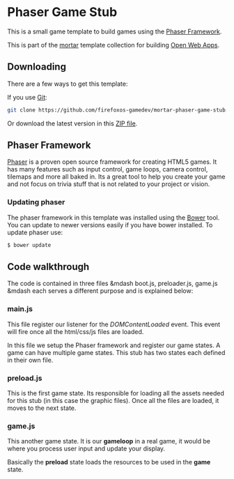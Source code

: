 # Phaser Game Stub

This is a small game template to build games using the [Phaser Framework](http://phaser.io).

This is part of the [mortar](https://github.com/mozilla/mortar/) template collection for building [Open Web Apps](https://developer.mozilla.org/en-US/Apps).


## Downloading

There are a few ways to get this template:

If you use [Git](http://www.git-scm.com/):

````bash
git clone https://github.com/firefoxos-gamedev/mortar-phaser-game-stub.git
````

Or download the latest version in this [ZIP file](https://github.com/firefoxos-gamedev/mortar-phaser-game-stub/archive/master.zip).


## Phaser Framework

[Phaser](http://phaser.io) is a proven open source framework for creating HTML5 games. It has many features such as input control, game loops, camera control, tilemaps and more all baked in. Its a great tool to help you create your game and not focus on trivia stuff that is not related to your project or vision.

### Updating phaser
The phaser framework in this template was installed using the [Bower](http://bower.io) tool. You can update to newer versions easily if you have bower installed. To update phaser use:

```bash
$ bower update
```

## Code walkthrough
The code is contained in three files &mdash boot.js, preloader.js, game.js &mdash each serves a different purpose and is explained below:

### main.js
This file register our listener for the *DOMContentLoaded* event. This event will fire once all the html/css/js files are loaded.

In this file we setup the Phaser framework and register our game states. A game can have multiple game states. This stub has two states each defined in their own file.

### preload.js
This is the first game state. Its responsible for loading all the assets needed for this stub (in this case the graphic files). Once all the files are loaded, it moves to the next state.

### game.js
This another game state. It is our **gameloop** in a real game, it would be where you process user input and update your display.

Basically the **preload** state loads the resources to be used in the **game** state.
